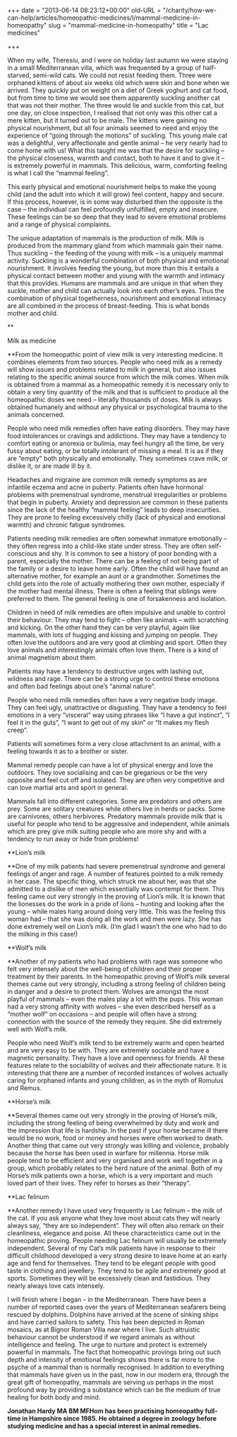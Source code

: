 +++
date = "2013-06-14 08:23:12+00:00"
old-URL = "/charity/how-we-can-help/articles/homeopathic-medicines/l/mammal-medicine-in-homeopathy"
slug = "mammal-medicine-in-homeopathy"
title = "Lac medicines"

+++

When my wife, Theresiu, and I were on holiday last autumn we were staying in a small Mediterranean villa, which was frequented by a group of half-starved, semi-wild cats. We could not resist feeding them. Three were orphaned kittens of about six weeks old which were skin and bone when we arrived. They quickly put on weight on a diet of Greek yoghurt and cat food, but from time to time we would see them apparently suckling another cat that was not their mother. The three would lie and suckle from this cat, but one day, on close inspection, I realised that not only was this other cat a mere kitten, but it turned out to be male. The kittens were gaining no physical nourishment, but all four animals seemed to need and enjoy the experience of “going through the motions” of suckling. This young male cat was a delightful, very affectionate and gentle animal – he very nearly had to come home with us! What this taught me was that the desire for suckling – the physical closeness, warmth and contact, both to have it and to give it – is extremely powerful in mammals. This delicious, warm, comforting feeling is what I call the “mammal feeling”.

This early physical and emotional nourishment helps to make the young child (and the adult into which it will grow) feel content, happy and secure. If this process, however, is in some way disturbed then the opposite is the case – the individual can feel profoundly unfulfilled, empty and insecure. These feelings can be so deep that they lead to severe emotional problems and a range of physical complaints.

The unique adaptation of mammals is the production of milk. Milk is produced from the mammary gland from which mammals gain their name. Thus suckling – the feeding of the young with milk – is a uniquely mammal activity. Suckling is a wonderful combination of both physical and emotional nourishment. It involves feeding the young, but more than this it entails a physical contact between mother and young with the warmth and intimacy that this provides. Humans are mammals and are unique in that when they suckle, mother and child can actually look into each other’s eyes. Thus the combination of physical togetherness, nourishment and emotional intimacy are all combined in the process of breast-feeding. This is what bonds mother and child.

**

Milk as medicine

**From the homeopathic point of view milk is very interesting medicine. It combines elements from two sources. People who need milk as a remedy will show issues and problems related to milk in general, but also issues relating to the specific animal source from which the milk comes. When milk is obtained from a mammal as a homeopathic remedy it is necessary only to obtain a very tiny quantity of the milk and that is sufficient to produce all the homeopathic doses we need – literally thousands of doses. Milk is always obtained humanely and without any physical or psychological trauma to the animals concerned.

People who need milk remedies often have eating disorders. They may have food intolerances or cravings and addictions. They may have a tendency to comfort eating or anorexia or bulimia, may feel hungry all the time, be very fussy about eating, or be totally intolerant of missing a meal. It is as if they are “empty” both physically and emotionally. They sometimes crave milk, or dislike it, or are made ill by it.

Headaches and migraine are common milk remedy symptoms as are infantile eczema and acne in puberty. Patients often have hormonal problems with premenstrual syndrome, menstrual irregularities or problems that begin in puberty. Anxiety and depression are common in these patients since the lack of the healthy “mammal feeling” leads to deep insecurities. They are prone to feeling excessively chilly (lack of physical and emotional warmth) and chronic fatigue syndromes.

Patients needing milk remedies are often somewhat immature emotionally – they often regress into a child-like state under stress. They are often self-conscious and shy. It is common to see a history of poor bonding with a parent, especially the mother. There can be a feeling of not being part of the family or a desire to leave home early. Often the child will have found an alternative mother, for example an aunt or a grandmother. Sometimes the child gets into the role of actually mothering their own mother, especially if the mother had mental illness. There is often a feeling that siblings were preferred to them. The general feeling is one of forsakenness and isolation.

Children in need of milk remedies are often impulsive and unable to control their behaviour. They may tend to fight – often like animals – with scratching and kicking. On the other hand they can be very playful, again like mammals, with lots of hugging and kissing and jumping on people. They often love the outdoors and are very good at climbing and sport. Often they love animals and interestingly animals often love them. There is a kind of animal magnetism about them.

Patients may have a tendency to destructive urges with lashing out, wildness and rage. There can be a strong urge to control these emotions and often bad feelings about one’s “animal nature”.

People who need milk remedies often have a very negative body image. They can feel ugly, unattractive or disgusting. They have a tendency to feel emotions in a very “visceral” way using phrases like “I have a gut instinct”, “I feel it in the guts”, “I want to get out of my skin” or “It makes my flesh creep”.

Patients will sometimes form a very close attachment to an animal, with a feeling towards it as to a brother or sister.

Mammal remedy people can have a lot of physical energy and love the outdoors. They love socialising and can be gregarious or be the very opposite and feel cut off and isolated. They are often very competitive and can love martial arts and sport in general.

Mammals fall into different categories. Some are predators and others are prey. Some are solitary creatures while others live in herds or packs. Some are carnivores, others herbivores. Predatory mammals provide milk that is useful for people who tend to be aggressive and independent, while animals which are prey give milk suiting people who are more shy and with a tendency to run away or hide from problems!

**Lion’s milk

**One of my milk patients had severe premenstrual syndrome and general feelings of anger and rage. A number of features pointed to a milk remedy in her case. The specific thing, which struck me about her, was that she admitted to a dislike of men which essentially was contempt for them. This feeling came out very strongly in the proving of Lion’s milk. It is known that the lionesses do the work in a pride of lions – hunting and looking after the young – while males hang around doing very little. This was the feeling this woman had – that she was doing all the work and men were lazy. She has done extremely well on Lion’s milk. (I’m glad I wasn’t the one who had to do the milking in this case!)

**Wolf’s milk

**Another of my patients who had problems with rage was someone who felt very intensely about the well-being of children and their proper treatment by their parents. In the homeopathic proving of Wolf’s milk several themes came out very strongly, including a strong feeling of children being in danger and a desire to protect them. Wolves are amongst the most playful of mammals – even the males play a lot with the pups. This woman had a very strong affinity with wolves – she even described herself as a “mother wolf” on occasions – and people will often have a strong connection with the source of the remedy they require. She did extremely well with Wolf’s milk.

People who need Wolf’s milk tend to be extremely warm and open hearted and are very easy to be with. They are extremely sociable and have a magnetic personality. They have a love and openness for friends. All these features relate to the sociability of wolves and their affectionate nature. It is interesting that there are a number of recorded instances of wolves actually caring for orphaned infants and young children, as in the myth of Romulus and Remus.

**Horse’s milk

**Several themes came out very strongly in the proving of Horse’s milk, including the strong feeling of being overwhelmed by duty and work and the impression that life is hardship. In the past if your horse became ill there would be no work, food or money and horses were often worked to death. Another thing that came out very strongly was killing and violence, probably because the horse has been used in warfare for millennia. Horse milk people tend to be efficient and very organised and work well together in a group, which probably relates to the herd nature of the animal. Both of my Horse’s milk patients own a horse, which is a very important and much loved part of their lives. They refer to horses as their “therapy”.

**Lac felinum

**Another remedy I have used very frequently is Lac felinum – the milk of the cat. If you ask anyone what they love most about cats they will nearly always say, “they are so independent”. They will often also remark on their cleanliness, elegance and poise. All these characteristics came out in the homeopathic proving. People needing Lac felinum will usually be extremely independent. Several of my Cat’s milk patients have in response to their difficult childhood developed a very strong desire to leave home at an early age and fend for themselves. They tend to be elegant people with good taste in clothing and jewellery. They tend to be agile and extremely good at sports. Sometimes they will be excessively clean and fastidious. They nearly always love cats intensely.

I will finish where I began – in the Mediterranean. There have been a number of reported cases over the years of Mediterranean seafarers being rescued by dolphins. Dolphins have arrived at the scene of sinking ships and have carried sailors to safety. This has been depicted in Roman mosaics, as at Bignor Roman Villa near where I live. Such altruistic behaviour cannot be understood if we regard animals as without intelligence and feeling. The urge to nurture and protect is extremely powerful in mammals. The fact that homeopathic provings bring out such depth and intensity of emotional feelings shows there is far more to the psyche of a mammal than is normally recognised. In addition to everything that mammals have given us in the past, now in our modern era, through the great gift of homeopathy, mammals are serving us perhaps in the most profound way by providing a substance which can be the medium of true healing for both body and mind.

**Jonathan Hardy MA BM MFHom has been practising homeopathy full-time in Hampshire since 1985. He obtained a degree in zoology before studying medicine and has a special interest in animal remedies.**

